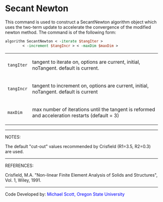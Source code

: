 # Secant Newton

<p>This command is used to construct a SecantNewton algorithm object
which uses the two-term update to accelerate the convergence of the
modified newton method. The command is of the following form:</p>

```tcl
algorithm SecantNewton < -iterate $tangIter >
        < -increment $tangIncr > < -maxDim $maxDim >
```

<table>
<tbody>
<tr class="odd">
<td><p><code class="parameter-table-variable">tangIter</code></p></td>
<td><p>tangent to iterate on, options are current, initial, noTangent.
default is current.</p></td>
</tr>
<tr class="even">
<td><p><code class="parameter-table-variable">tangIncr</code></p></td>
<td><p>tangent to increment on, options are current, initial, noTangent.
default is current</p></td>
</tr>
<tr class="odd">
<td><p><code class="parameter-table-variable">maxDim</code></p></td>
<td><p>max number of iterations until the tangent is reformed and
acceleration restarts (default = 3)</p></td>
</tr>
</tbody>
</table>
<hr />
<p>NOTES:</p>
<p>The default "cut-out" values recommended by Crisfield (R1=3.5,
R2=0.3) are used.</p>
<hr />
<p>REFERENCES:</p>
<p>Crisfield, M.A. "Non-linear Finite Element Analysis of Solids and
Structures", Vol. 1, Wiley, 1991.</p>
<hr />
<p>Code Developed by: <span style="color:blue"> Michael Scott,
Oregon State University </span></p>
